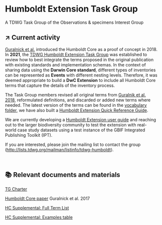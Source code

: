 # Humboldt Extension Task Group
A TDWG Task Group of the Observations &amp; specimens Interest Group

## :arrow_upper_right: Current activity

[Guralnick et al.](https://onlinelibrary.wiley.com/doi/full/10.1111/ecog.02942) introduced the Humboldt Core as a proof of concept in 2018. In **2021**, the [TDWG Humboldt Extension Task Group](https://www.tdwg.org/community/osr/humboldt-extension/) was established to review how to best integrate the terms proposed in the original publication with existing standards and implementation schemas. In the context of sharing data using the **Darwin Core standard**, different types of inventories can be represented as **Events** with different nesting levels. Therefore, it was deemed appropriate to build a **DwC Extension** to include all Humboldt Core terms that capture the details of the inventory process.

The Task Group members revised all original terms from [Guralnik et al. 2018](https://onlinelibrary.wiley.com/doi/full/10.1111/ecog.02942), reformulated definitions, and discarded or added new terms where needed. The latest version of the terms can be found in the [vocabulary folder](https://github.com/tdwg/hc/tree/main/vocabulary), we have also built a [Humboldt Extension Quick Reference Guide](<https://tdwg.github.io/hc/terms/>).

We are currently developing a [Humboldt Extension user guide](<https://tinyurl.com/humboldt-documentation>) and reaching out to the larger biodiversity community to test the extension with real-world case study datasets using a test instance of the GBIF Integrated Publishing Toolkit (IPT).

If you are interested, please join the mailing list to contact the group (http://lists.tdwg.org/mailman/listinfo/tdwg-humboldt).

<br>

## :books: Relevant documents and materials

[TG Charter](https://github.com/MapofLife/hc/blob/main/material/TDWG_Task_Group_Charter_Template_03.docx)

[Humboldt Core paper](https://github.com/MapofLife/hc/blob/main/material/Guralnick%20et%20al%20Ecography%202017.pdf) Guralnick et al. 2017

[HC Supplemental: Full Term List](https://github.com/MapofLife/hc/blob/main/material/HCSupplementalTable3_FullTermList_r2_v4_RW.xlsx)

[HC Supplemental: Examples table](https://github.com/MapofLife/hc/blob/main/material/HC_SupplementalTable_ExamplesNEW.xlsx)


